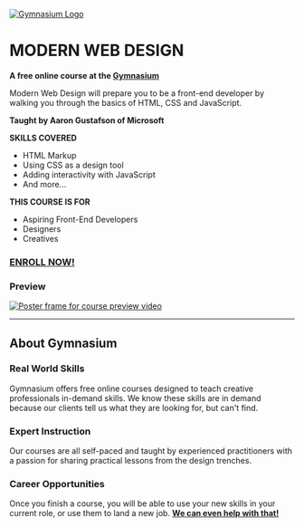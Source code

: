 [![Gymnasium Logo](https://gymnasium.github.io/cms/img/gymnasium-logo-gray.svg)](http://thegymnasium.com)

# MODERN WEB DESIGN

**A free online course at the [Gymnasium](http://thegymnasium.com)**

Modern Web Design will prepare you to be a front-end developer by walking you through the basics of HTML, CSS and JavaScript.

**Taught by Aaron Gustafson of Microsoft**

**SKILLS COVERED**

- HTML Markup
- Using CSS as a design tool
- Adding interactivity with JavaScript
- And more...

**THIS COURSE IS FOR**

- Aspiring Front-End Developers
- Designers
- Creatives

### [ENROLL NOW!](http://thegymnasium.com/courses/GYM/107/0/about)


### Preview
[![Poster frame for course preview video](http://img.youtube.com/vi/v6TTlIou8UA/0.jpg)](http://www.youtube.com/watch?v=v6TTlIou8UA "Course Preview")

---

## About Gymnasium


### Real World Skills

Gymnasium offers free online courses designed to teach creative professionals in-demand skills. We know these skills are in demand because our clients tell us what they are looking for, but can't find.


### Expert Instruction

Our courses are all self-paced and taught by experienced practitioners with a passion for sharing practical lessons from the design trenches.

### Career Opportunities

Once you finish a course, you will be able to use your new skills in your current role, or use them to land a new job. [**We can even help with that!**](http://aquent.com/find-work/?utm_source=thegymnasium&utm_medium=github&utm_campaign=readmejobs)

